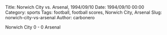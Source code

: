 Title: Norwich City vs. Arsenal, 1994/09/10
Date: 1994/09/10 00:00
Category: sports
Tags: football, football scores, Norwich City, Arsenal
Slug: norwich-city-vs-arsenal
Author: carbonero


Norwich City 0 - 0 Arsenal
